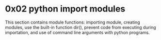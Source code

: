# 0x02 python import modules
This section contains module functions: importing module, creating modules, use the built-in function dir(), prevent code from executing during importation, and use of command line arguments with python programs.
